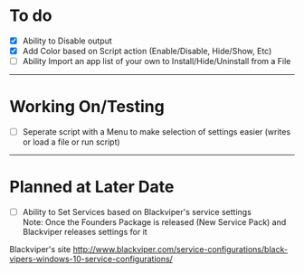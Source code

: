 # To do
- [X] Ability to Disable output
- [X] Add Color based on Script action (Enable/Disable, Hide/Show, Etc)
- [ ] Ability Import an app list of your own to Install/Hide/Uninstall from a File

-------------------------------------------------------------------------------------------------------------

# Working On/Testing
- [ ] Seperate script with a Menu to make selection of settings easier (writes or load a file or run script)

-------------------------------------------------------------------------------------------------------------

# Planned at Later Date
- [ ] Ability to Set Services based on Blackviper's service settings <br>
 Note: Once the Founders Package is released (New Service Pack) and Blackviper releases settings for it

Blackviper's site
http://www.blackviper.com/service-configurations/black-vipers-windows-10-service-configurations/
